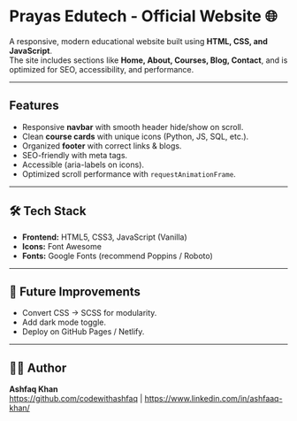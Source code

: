 # Prayas Edutech - Official Website 🌐

A responsive, modern educational website built using **HTML, CSS, and JavaScript**.  
The site includes sections like **Home, About, Courses, Blog, Contact**, and is optimized for SEO, accessibility, and performance.

---

## Features

- Responsive **navbar** with smooth header hide/show on scroll.
- Clean **course cards** with unique icons (Python, JS, SQL, etc.).
- Organized **footer** with correct links & blogs.
- SEO-friendly with meta tags.
- Accessible (aria-labels on icons).
- Optimized scroll performance with `requestAnimationFrame`.

---

## 🛠️ Tech Stack

- **Frontend:** HTML5, CSS3, JavaScript (Vanilla)
- **Icons:** Font Awesome
- **Fonts:** Google Fonts (recommend Poppins / Roboto)

---

## 📌 Future Improvements

- Convert CSS → SCSS for modularity.
- Add dark mode toggle.
- Deploy on GitHub Pages / Netlify.

---

## 👨‍💻 Author

**Ashfaq Khan**  
https://github.com/codewithashfaq | https://www.linkedin.com/in/ashfaaq-khan/

